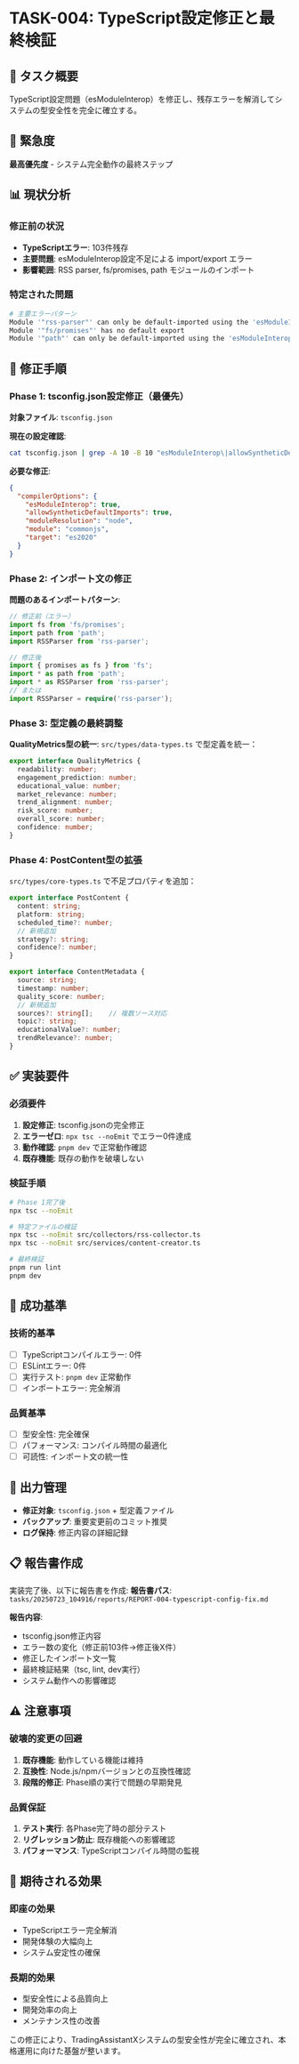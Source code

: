 # TASK-004: TypeScript設定修正と最終検証

## 🎯 タスク概要
TypeScript設定問題（esModuleInterop）を修正し、残存エラーを解消してシステムの型安全性を完全に確立する。

## 🚨 緊急度
**最高優先度** - システム完全動作の最終ステップ

## 📊 現状分析

### 修正前の状況
- **TypeScriptエラー**: 103件残存
- **主要問題**: esModuleInterop設定不足による import/export エラー
- **影響範囲**: RSS parser, fs/promises, path モジュールのインポート

### 特定された問題
```bash
# 主要エラーパターン
Module '"rss-parser"' can only be default-imported using the 'esModuleInterop' flag
Module '"fs/promises"' has no default export  
Module '"path"' can only be default-imported using the 'esModuleInterop' flag
```

## 🔧 修正手順

### Phase 1: tsconfig.json設定修正（最優先）

**対象ファイル**: `tsconfig.json`

**現在の設定確認**:
```bash
cat tsconfig.json | grep -A 10 -B 10 "esModuleInterop\|allowSyntheticDefaultImports"
```

**必要な修正**:
```json
{
  "compilerOptions": {
    "esModuleInterop": true,
    "allowSyntheticDefaultImports": true,
    "moduleResolution": "node",
    "module": "commonjs",
    "target": "es2020"
  }
}
```

### Phase 2: インポート文の修正

**問題のあるインポートパターン**:
```typescript
// 修正前（エラー）
import fs from 'fs/promises';
import path from 'path';
import RSSParser from 'rss-parser';

// 修正後
import { promises as fs } from 'fs';
import * as path from 'path';
import * as RSSParser from 'rss-parser';
// または
import RSSParser = require('rss-parser');
```

### Phase 3: 型定義の最終調整

**QualityMetrics型の統一**:
`src/types/data-types.ts` で型定義を統一：

```typescript
export interface QualityMetrics {
  readability: number;
  engagement_prediction: number;
  educational_value: number;
  market_relevance: number;
  trend_alignment: number;
  risk_score: number;
  overall_score: number;
  confidence: number;
}
```

### Phase 4: PostContent型の拡張

`src/types/core-types.ts` で不足プロパティを追加：

```typescript
export interface PostContent {
  content: string;
  platform: string;
  scheduled_time?: number;
  // 新規追加
  strategy?: string;
  confidence?: number;
}

export interface ContentMetadata {
  source: string;
  timestamp: number;
  quality_score: number;
  // 新規追加  
  sources?: string[];    // 複数ソース対応
  topic?: string;
  educationalValue?: number;
  trendRelevance?: number;
}
```

## ✅ 実装要件

### 必須要件
1. **設定修正**: tsconfig.jsonの完全修正
2. **エラーゼロ**: `npx tsc --noEmit` でエラー0件達成
3. **動作確認**: `pnpm dev` で正常動作確認
4. **既存機能**: 既存の動作を破壊しない

### 検証手順
```bash
# Phase 1完了後
npx tsc --noEmit

# 特定ファイルの検証
npx tsc --noEmit src/collectors/rss-collector.ts
npx tsc --noEmit src/services/content-creator.ts

# 最終検証
pnpm run lint
pnpm dev
```

## 🎯 成功基準

### 技術的基準
- [ ] TypeScriptコンパイルエラー: 0件
- [ ] ESLintエラー: 0件
- [ ] 実行テスト: `pnpm dev` 正常動作
- [ ] インポートエラー: 完全解消

### 品質基準
- [ ] 型安全性: 完全確保
- [ ] パフォーマンス: コンパイル時間の最適化
- [ ] 可読性: インポート文の統一性

## 📂 出力管理
- **修正対象**: `tsconfig.json` + 型定義ファイル
- **バックアップ**: 重要変更前のコミット推奨
- **ログ保持**: 修正内容の詳細記録

## 📋 報告書作成
実装完了後、以下に報告書を作成:
**報告書パス**: `tasks/20250723_104916/reports/REPORT-004-typescript-config-fix.md`

**報告内容**:
- tsconfig.json修正内容
- エラー数の変化（修正前103件→修正後X件）
- 修正したインポート文一覧
- 最終検証結果（tsc, lint, dev実行）
- システム動作への影響確認

## ⚠️ 注意事項

### 破壊的変更の回避
1. **既存機能**: 動作している機能は維持
2. **互換性**: Node.js/npmバージョンとの互換性確認
3. **段階的修正**: Phase順の実行で問題の早期発見

### 品質保証
1. **テスト実行**: 各Phase完了時の部分テスト
2. **リグレッション防止**: 既存機能への影響確認
3. **パフォーマンス**: TypeScriptコンパイル時間の監視

## 🎯 期待される効果

### 即座の効果
- TypeScriptエラー完全解消
- 開発体験の大幅向上
- システム安定性の確保

### 長期的効果
- 型安全性による品質向上
- 開発効率の向上
- メンテナンス性の改善

この修正により、TradingAssistantXシステムの型安全性が完全に確立され、本格運用に向けた基盤が整います。